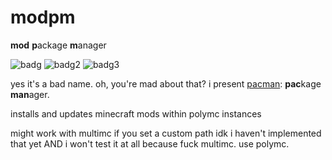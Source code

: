 # modpm
**mod** **p**ackage **m**anager

![badg](https://img.shields.io/badge/made%20in-rust-orange?style=for-the-badge&icon=rust) ![badg2](https://img.shields.io/badge/who-cares-purple?style=for-the-badge) ![badg3](https://img.shields.io/badge/i%20don't%20play-minecraft-green?style=for-the-badge)

yes it's a bad name. oh, you're mad about that? i present [pacman](https://wiki.archlinux.org/title/Pacman): **pac**kage **man**ager.

installs and updates minecraft mods within polymc instances

might work with multimc if you set a custom path idk i haven't implemented that yet AND i won't test it at all because fuck multimc. use polymc.